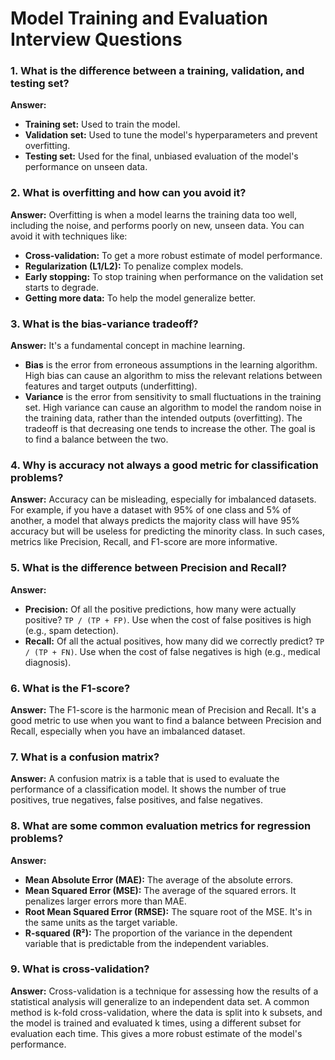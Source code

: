 # Model Training and Evaluation Interview Questions

### 1. What is the difference between a training, validation, and testing set?
**Answer:**
*   **Training set:** Used to train the model.
*   **Validation set:** Used to tune the model's hyperparameters and prevent overfitting.
*   **Testing set:** Used for the final, unbiased evaluation of the model's performance on unseen data.

### 2. What is overfitting and how can you avoid it?
**Answer:** Overfitting is when a model learns the training data too well, including the noise, and performs poorly on new, unseen data. You can avoid it with techniques like:
*   **Cross-validation:** To get a more robust estimate of model performance.
*   **Regularization (L1/L2):** To penalize complex models.
*   **Early stopping:** To stop training when performance on the validation set starts to degrade.
*   **Getting more data:** To help the model generalize better.

### 3. What is the bias-variance tradeoff?
**Answer:** It's a fundamental concept in machine learning.
*   **Bias** is the error from erroneous assumptions in the learning algorithm. High bias can cause an algorithm to miss the relevant relations between features and target outputs (underfitting).
*   **Variance** is the error from sensitivity to small fluctuations in the training set. High variance can cause an algorithm to model the random noise in the training data, rather than the intended outputs (overfitting).
The tradeoff is that decreasing one tends to increase the other. The goal is to find a balance between the two.

### 4. Why is accuracy not always a good metric for classification problems?
**Answer:** Accuracy can be misleading, especially for imbalanced datasets. For example, if you have a dataset with 95% of one class and 5% of another, a model that always predicts the majority class will have 95% accuracy but will be useless for predicting the minority class. In such cases, metrics like Precision, Recall, and F1-score are more informative.

### 5. What is the difference between Precision and Recall?
**Answer:**
*   **Precision:** Of all the positive predictions, how many were actually positive? `TP / (TP + FP)`. Use when the cost of false positives is high (e.g., spam detection).
*   **Recall:** Of all the actual positives, how many did we correctly predict? `TP / (TP + FN)`. Use when the cost of false negatives is high (e.g., medical diagnosis).

### 6. What is the F1-score?
**Answer:** The F1-score is the harmonic mean of Precision and Recall. It's a good metric to use when you want to find a balance between Precision and Recall, especially when you have an imbalanced dataset.

### 7. What is a confusion matrix?
**Answer:** A confusion matrix is a table that is used to evaluate the performance of a classification model. It shows the number of true positives, true negatives, false positives, and false negatives.

### 8. What are some common evaluation metrics for regression problems?
**Answer:**
*   **Mean Absolute Error (MAE):** The average of the absolute errors.
*   **Mean Squared Error (MSE):** The average of the squared errors. It penalizes larger errors more than MAE.
*   **Root Mean Squared Error (RMSE):** The square root of the MSE. It's in the same units as the target variable.
*   **R-squared (R²):** The proportion of the variance in the dependent variable that is predictable from the independent variables.

### 9. What is cross-validation?
**Answer:** Cross-validation is a technique for assessing how the results of a statistical analysis will generalize to an independent data set. A common method is k-fold cross-validation, where the data is split into k subsets, and the model is trained and evaluated k times, using a different subset for evaluation each time. This gives a more robust estimate of the model's performance.

